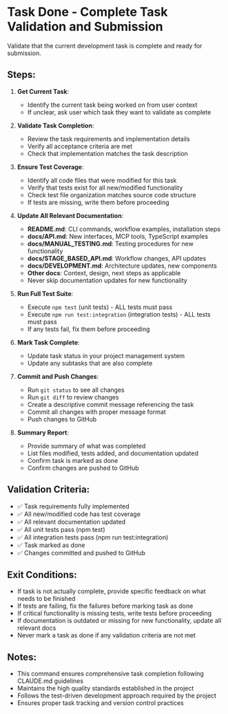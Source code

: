# Task Done - Complete Task Validation and Submission

Validate that the current development task is complete and ready for submission.

## Steps:

1. **Get Current Task**: 
   - Identify the current task being worked on from user context
   - If unclear, ask user which task they want to validate as complete

2. **Validate Task Completion**:
   - Review the task requirements and implementation details
   - Verify all acceptance criteria are met
   - Check that implementation matches the task description

3. **Ensure Test Coverage**:
   - Identify all code files that were modified for this task
   - Verify that tests exist for all new/modified functionality
   - Check test file organization matches source code structure
   - If tests are missing, write them before proceeding

4. **Update All Relevant Documentation**:
   - **README.md**: CLI commands, workflow examples, installation steps
   - **docs/API.md**: New interfaces, MCP tools, TypeScript examples
   - **docs/MANUAL_TESTING.md**: Testing procedures for new functionality
   - **docs/STAGE_BASED_API.md**: Workflow changes, API updates
   - **docs/DEVELOPMENT.md**: Architecture updates, new components
   - **Other docs**: Context, design, next steps as applicable
   - Never skip documentation updates for new functionality

5. **Run Full Test Suite**:
   - Execute `npm test` (unit tests) - ALL tests must pass
   - Execute `npm run test:integration` (integration tests) - ALL tests must pass
   - If any tests fail, fix them before proceeding

6. **Mark Task Complete**:
   - Update task status in your project management system
   - Update any subtasks that are also complete

7. **Commit and Push Changes**:
   - Run `git status` to see all changes
   - Run `git diff` to review changes
   - Create a descriptive commit message referencing the task
   - Commit all changes with proper message format
   - Push changes to GitHub

8. **Summary Report**:
   - Provide summary of what was completed
   - List files modified, tests added, and documentation updated
   - Confirm task is marked as done
   - Confirm changes are pushed to GitHub

## Validation Criteria:

- ✅ Task requirements fully implemented
- ✅ All new/modified code has test coverage
- ✅ All relevant documentation updated
- ✅ All unit tests pass (npm test)
- ✅ All integration tests pass (npm run test:integration)
- ✅ Task marked as done
- ✅ Changes committed and pushed to GitHub

## Exit Conditions:

- If task is not actually complete, provide specific feedback on what needs to be finished
- If tests are failing, fix the failures before marking task as done
- If critical functionality is missing tests, write tests before proceeding
- If documentation is outdated or missing for new functionality, update all relevant docs
- Never mark a task as done if any validation criteria are not met

## Notes:

- This command ensures comprehensive task completion following CLAUDE.md guidelines
- Maintains the high quality standards established in the project
- Follows the test-driven development approach required by the project
- Ensures proper task tracking and version control practices